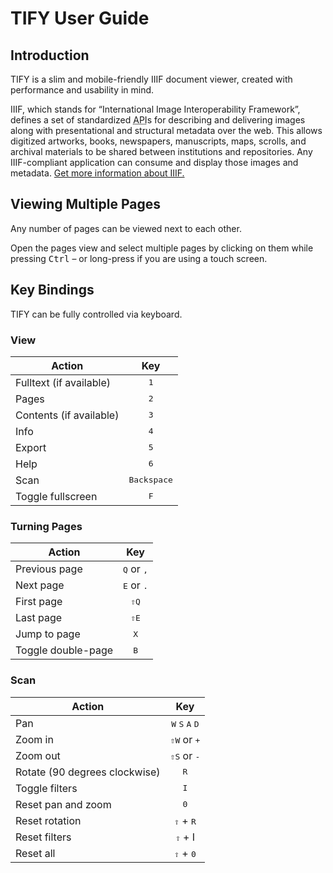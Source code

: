 # TIFY User Guide

## Introduction

TIFY is a slim and mobile-friendly IIIF document viewer, created with performance and usability in mind.

IIIF, which stands for “International Image Interoperability Framework”, defines a set of standardized <acronym title="application programming interface">API</acronym>s for describing and delivering images along with presentational and structural metadata over the web. This allows digitized artworks, books, newspapers, manuscripts, maps, scrolls, and archival materials to be shared between institutions and repositories. Any IIIF-compliant application can consume and display those images and metadata. [Get more information about IIIF.](http://iiif.io/about/)

## Viewing Multiple Pages

Any number of pages can be viewed next to each other.

Open the pages view and select multiple pages by clicking on them while pressing <kbd>Ctrl</kbd> &ndash; or long-press if you are using a touch screen.

## Key Bindings

TIFY can be fully controlled via keyboard.

### View

| Action | Key |
| --- | :---: |
| Fulltext (if available) | <kbd>1</kbd> |
| Pages | <kbd>2</kbd> |
| Contents (if available) | <kbd>3</kbd> |
| Info | <kbd>4</kbd> |
| Export | <kbd>5</kbd> |
| Help | <kbd>6</kbd> |
| Scan | <kbd>Backspace</kbd> |
| Toggle fullscreen | <kbd>F</kbd> |

### Turning Pages

| Action | Key |
| --- | :---: |
| Previous page | <kbd>Q</kbd> or <kbd>,</kbd> |
| Next page | <kbd>E</kbd> or <kbd>.</kbd> |
| First page | <kbd>&#8679;Q</kbd> |
| Last page | <kbd>&#8679;E</kbd> |
| Jump to page | <kbd>X</kbd> |
| Toggle double-page | <kbd>B</kbd> |

### Scan

| Action | Key |
| --- | :---: |
| Pan | <kbd>W</kbd> <kbd>S</kbd> <kbd>A</kbd> <kbd>D</kbd> |
| Zoom in | <kbd>&#8679;W</kbd> or <kbd>+</kbd> |
| Zoom out | <kbd>&#8679;S</kbd> or <kbd>-</kbd> |
| Rotate (90 degrees clockwise) | <kbd>R</kbd> |
| Toggle filters | <kbd>I</kbd> |
| Reset pan and zoom | <kbd>0</kbd> |
| Reset rotation | <kbd>&#8679;</kbd> + <kbd>R</kbd> |
| Reset filters | <kbd>&#8679;</kbd> + </kbd>I</kbd> |
| Reset all | <kbd>&#8679;</kbd> + <kbd>0</kbd> |
